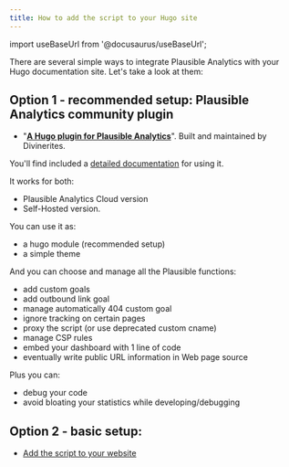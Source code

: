 ```yaml
---
title: How to add the script to your Hugo site
---
```


import useBaseUrl from '@docusaurus/useBaseUrl';

There are several simple ways to integrate Plausible Analytics with your Hugo documentation site. Let's take a look at them:

## Option 1 - recommended setup: Plausible Analytics community plugin

* "**[A Hugo plugin for Plausible Analytics](https://github.com/divinerites/plausible-hugo)**". Built and maintained by Divinerites.

You'll find included a [detailed documentation](https://github.com/divinerites/plausible-hugo/blob/master/README.md) for using it.

It works for both:

- Plausible Analytics Cloud version
- Self-Hosted version.

You can use it as:

- a hugo module (recommended setup)
- a simple theme

And you can choose and manage all the Plausible functions:

- add custom goals
- add outbound link goal
- manage automatically 404 custom goal
- ignore tracking on certain pages
- proxy the script (or use deprecated custom cname)
- manage CSP rules
- embed your dashboard with 1 line of code
- eventually write public URL information in Web page source

Plus you can:

- debug your code
- avoid bloating your statistics while developing/debugging

## Option 2 - basic setup:

- [Add the script to your website](https://plausible.io/docs/plausible-script)
